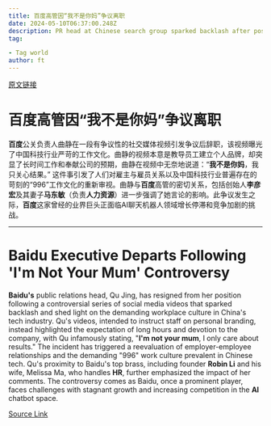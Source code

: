 ```yaml
---
title: 百度高管因“我不是你妈”争议离职
date: 2024-05-10T06:37:00.248Z
description: PR head at Chinese search group sparked backlash after posting social media videos demeaning staff
tag: 

- Tag world
author: ft
---
```


[原文链接](https://ft.com/content/e85103c0-3cc3-4215-bf1e-80793267a709)

# **百度**高管因“我不是你妈”争议离职

**百度**公关负责人曲静在一段有争议性的社交媒体视频引发争议后辞职，该视频曝光了中国科技行业严苛的工作文化。曲静的视频本意是教导员工建立个人品牌，却突显了长时间工作和奉献公司的预期，曲静在视频中无奈地说道：“**我不是你妈**，我只关心结果。” 这件事引发了人们对雇主与雇员关系以及中国科技行业普遍存在的苛刻的“996”工作文化的重新审视。曲静与**百度**高管的密切关系，包括创始人**李彦宏**及其妻子**马东敏**（负责**人力资源**）进一步强调了她言论的影响。此争议发生之际，**百度**这家曾经的业界巨头正面临AI聊天机器人领域增长停滞和竞争加剧的挑战。

---

# Baidu Executive Departs Following 'I'm Not Your Mum' Controversy 

**Baidu's** public relations head, Qu Jing, has resigned from her position following a controversial series of social media videos that sparked backlash and shed light on the demanding workplace culture in China's tech industry. Qu's videos, intended to instruct staff on personal branding, instead highlighted the expectation of long hours and devotion to the company, with Qu infamously stating, "**I'm not your mum**, I only care about results." The incident has triggered a reevaluation of employer-employee relationships and the demanding "996" work culture prevalent in Chinese tech. Qu's proximity to Baidu's top brass, including founder **Robin Li** and his wife, Melissa Ma, who handles **HR**, further emphasized the impact of her comments. The controversy comes as Baidu, once a prominent player, faces challenges with stagnant growth and increasing competition in the **AI** chatbot space.

[Source Link](https://ft.com/content/e85103c0-3cc3-4215-bf1e-80793267a709)

